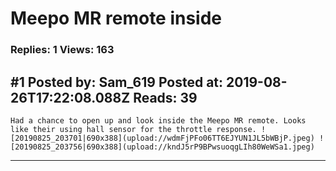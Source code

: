 # Meepo MR remote inside

### Replies: 1 Views: 163

## \#1 Posted by: Sam_619 Posted at: 2019-08-26T17:22:08.088Z Reads: 39

```
Had a chance to open up and look inside the Meepo MR remote. Looks like their using hall sensor for the throttle response. ![20190825_203701|690x388](upload://wdmFjPFo06TT6EJYUN1JL5bWBjP.jpeg) ![20190825_203756|690x388](upload://kndJ5rP9BPwsuoqgLIh80WeWSa1.jpeg)
```

---
